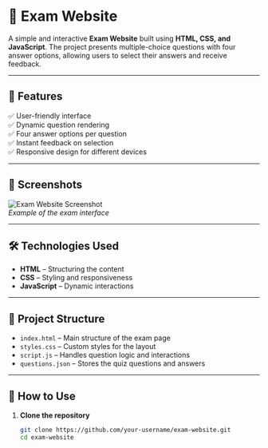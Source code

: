 # 📝 Exam Website

A simple and interactive **Exam Website** built using **HTML, CSS, and JavaScript**. The project presents multiple-choice questions with four answer options, allowing users to select their answers and receive feedback.

---

## 🚀 Features  
✅ User-friendly interface  
✅ Dynamic question rendering  
✅ Four answer options per question  
✅ Instant feedback on selection  
✅ Responsive design for different devices  

---

## 📸 Screenshots  
![Exam Website Screenshot](screenshot.png)  
*Example of the exam interface*

---

## 🛠️ Technologies Used  
- **HTML** – Structuring the content  
- **CSS** – Styling and responsiveness  
- **JavaScript** – Dynamic interactions  

---

## 📂 Project Structure  
- `index.html` – Main structure of the exam page  
- `styles.css` – Custom styles for the layout  
- `script.js` – Handles question logic and interactions  
- `questions.json` – Stores the quiz questions and answers  

---

## 🎯 How to Use  
1. **Clone the repository**  
   ```sh
   git clone https://github.com/your-username/exam-website.git
   cd exam-website

